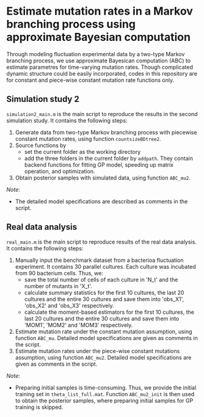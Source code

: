 # Estimate mutation rates in a Markov branching process using approximate Bayesian computation

Through modeling fluctuation experimental data by a two-type Markov branching process, we use approximate Bayesican computation (ABC) to estimate parametres for time-varying mutation rates. Though complicated dynamic structure could be easily incorporated, codes in this repository are for constant and piece-wise constant mutation rate functions only.

## Simulation study 2
``simulation2_main.m`` is the main script to reproduce the results in the second simulation study. It contains the following steps:
  1. Generate data from two-type Markov branching process with piecewise constant mutation rates, using function ``countsizeBDtree2``.
  2. Source functions by
      - set the current folder as the working directory
      - add the three folders in the current folder by ``addpath``. They contain backend functions for fitting GP model, speeding up matrix operation, and optimization.
  3. Obtain posterior samples with simulated data, using function ``ABC_mu2``.

*Note*: 
  - The detailed model specifications are described as comments in the script.    

## Real data analysis
``real_main.m`` is the main script to reproduce results of the real data analysis. It contains the following steps:
1. Manually input the benchmark dataset from a bacterioa fluctuation experiment. It contains 30 parallel cultures. Each culture was incubated from 90 bacterium cells. Thus, we:
    - save the total number of cells of each culture in 'N_t' and the number of mutants in 'X_t'. 
    - calculate summary statistics for the first 10 cultures, the last 20 cultures and the entire 30 cultures and save them into 'obs_X1', 'obs_X2' and 'obs_X3' respectively.
    - calculate the moment-based estimators for the first 10 cultures, the last 20 cultures and the entire 30 cultures and save them into 'MOM1', 'MOM2' and 'MOM3' respectively.
2. Estimate mutation rate under the constant mutation assumption, using function `ABC_mu`. Detailed model specifications are given as comments in the script.
3. Estimate mutation rates under the piece-wise constant mutations assumption, using function `ABC_mu2`. Detailed model specifications are given as comments in the script.

*Note*:
  - Preparing initial samples is time-consuming. Thus, we provide the initial training set in `theta_list_full.mat`. Function `ABC_mu2_init` is then used to obtain the posterior samples, where preparing initial samples for GP training is skipped. 
